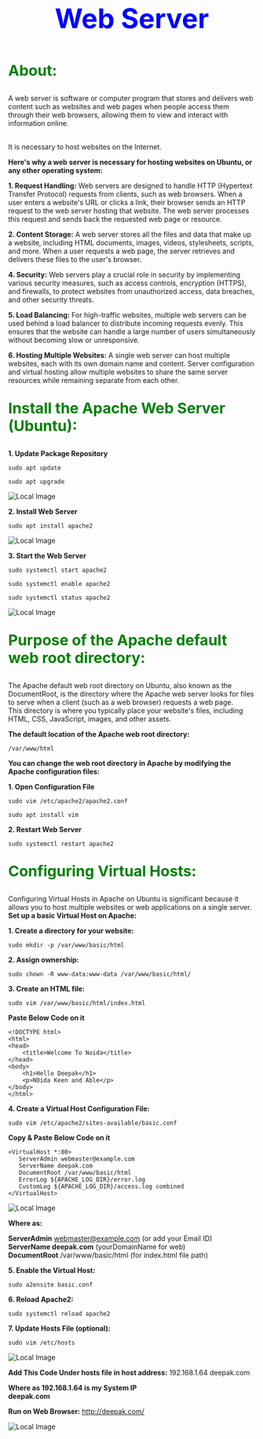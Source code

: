 <p style="color: blue; font-weight: bold; text-align: center; font-size: 55px;">Web Server</p>

<p style="color: Green; font-weight: bold; text-align: left; font-size: 30px;">About:</p>


<p>A web server is software or computer program that stores and delivers web content such as websites and web pages when people access them through their web browsers, allowing them to view and interact with information online.</br></br>

It is necessary to host websites on the Internet.</p>

**Here's why a web server is necessary for hosting websites on Ubuntu, or any other operating system:**

**1. Request Handling:** Web servers are designed to handle HTTP (Hypertext Transfer Protocol) requests from clients, such as web browsers. When a user enters a website's URL or clicks a link, their browser sends an HTTP request to the web server hosting that website. The web server processes this request and sends back the requested web page or resource.

**2. Content Storage:** A web server stores all the files and data that make up a website, including HTML documents, images, videos, stylesheets, scripts, and more. When a user requests a web page, the server retrieves and delivers these files to the user's browser.

**4. Security:** Web servers play a crucial role in security by implementing various security measures, such as access controls, encryption (HTTPS), and firewalls, to protect websites from unauthorized access, data breaches, and other security threats.

**5. Load Balancing:**  For high-traffic websites, multiple web servers can be used behind a load balancer to distribute incoming requests evenly. This ensures that the website can handle a large number of users simultaneously without becoming slow or unresponsive.

**6. Hosting Multiple Websites:** A single web server can host multiple websites, each with its own domain name and content. Server configuration and virtual hosting allow multiple websites to share the same server resources while remaining separate from each other.

<p style="color: green; font-weight: bold; text-align: left; font-size: 30px;">Install the Apache Web Server (Ubuntu):</p>

**1. Update Package Repository**

~~~
sudo apt update
~~~
~~~
sudo apt upgrade
~~~

![Local Image](./uupdate.png)


**2. Install Web Server**
~~~
sudo apt install apache2
~~~

![Local Image](./apache.png)
  

**3. Start the Web Server**
~~~
sudo systemctl start apache2
~~~
~~~
sudo systemctl enable apache2
~~~
~~~
sudo systemctl status apache2
~~~

![Local Image](./sserver3.png)

<p style="color: green; font-weight: bold; text-align: left; font-size: 30px;">Purpose of the Apache default web root directory:</p>

<p>The Apache default web root directory on Ubuntu, also known as the DocumentRoot, is the directory where the Apache web server looks for files to serve when a client (such as a web browser) requests a web page.</br>
This directory is where you typically place your website's files, including HTML, CSS, JavaScript, images, and other assets.</p>

**The default location of the Apache web root directory:**
~~~
/var/www/html
~~~

**You can change the web root directory in Apache by modifying the Apache configuration files:**

**1. Open Configuration File** 
~~~
sudo vim /etc/apache2/apache2.conf
~~~
~~~
sudo apt install vim
~~~

**2. Restart Web Server**
~~~
sudo systemctl restart apache2
~~~

<p style="color: green; font-weight: bold; text-align: left; font-size: 30px;">Configuring Virtual Hosts:</p>

Configuring Virtual Hosts in Apache on Ubuntu is significant because it allows you to host multiple websites or web applications on a single server.
**Set up a basic Virtual Host on Apache:**

**1. Create a directory for your website:**
~~~
sudo mkdir -p /var/www/basic/html
~~~

     
**2. Assign ownership:**
~~~
sudo chown -R www-data:www-data /var/www/basic/html/
~~~
    
**3. Create an HTML file:**
~~~
sudo vim /var/www/basic/html/index.html
~~~

**Paste Below Code on it**

~~~
<!DOCTYPE html>
<html>
<head>
    <title>Welcome To Noida</title>
</head>
<body>
    <h1>Hello Deepak</h1>
    <p>NOida Keen and Able</p>
</body>
</html>
~~~
    
**4. Create a Virtual Host Configuration File:**
~~~
sudo vim /etc/apache2/sites-available/basic.conf
~~~

**Copy & Paste Below Code on it**

~~~
<VirtualHost *:80>
   ServerAdmin webmaster@example.com
   ServerName deepak.com
   DocumentRoot /var/www/basic/html
   ErrorLog ${APACHE_LOG_DIR}/error.log
   CustomLog ${APACHE_LOG_DIR}/access.log combined
</VirtualHost>
~~~
  
  ![Local Image](./conff.png)

**Where as:**


  **ServerAdmin** webmaster@example.com   (or add your Email ID) </br>
 **ServerName deepak.com**             (yourDomainName for web)</br>
 **DocumentRoot** /var/www/basic/html    (for index.html file path)


**5. Enable the Virtual Host:**
~~~
sudo a2ensite basic.conf
~~~
   
**6. Reload Apache2:**
~~~
sudo systemctl reload apache2
~~~

**7. Update Hosts File (optional):**
~~~
sudo vim /etc/hosts
~~~

 ![Local Image](./hosst.png)

**Add This Code Under hosts file in host address:**
192.168.1.64 deepak.com

**Where as 192.168.1.64 is my System IP** </br>
**deepak.com**

**Run on Web Browser:** http://deepak.com/

 ![Local Image](./lllast.png)
